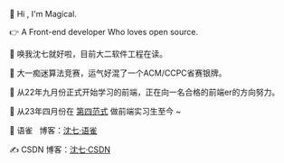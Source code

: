 👋 Hi , I'm Magical.
 
👉 A Front-end developer Who loves open source.

👻 唤我沈七就好啦，目前大二软件工程在读。

🎈 大一痴迷算法竞赛，运气好混了一个ACM/CCPC省赛银牌。

🚗 从22年九月份正式开始学习的前端，正在向一名合格的前端er的方向努力。

💼 从23年四月份在 [第四范式](https://www.4paradigm.com/about/index.html) 做前端实习生至今 ~

💬 语雀 &nbsp; 博客：[沈七·语雀](https://www.yuque.com/magicalboy)

✍️ CSDN  博客：[沈七·CSDN](https://blog.csdn.net/m0_66139206?spm=1011.2441.3001.5343)

